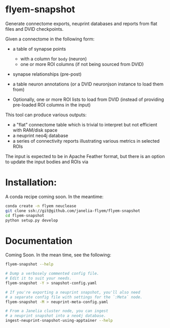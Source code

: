 # flyem-snapshot

Generate connectome exports, neuprint databases and reports from flat files and DVID checkpoints.

Given a connectome in the following form:

- a table of synapse points
   - with a column for `body` (neuron)
   - one or more ROI columns (if not being sourced from DVID)
- synapse relationships (pre-post)

- a table neuron annotations (or a DVID neuronjson instance to load them from)
- Optionally, one or more ROI lists to load from DVID (instead of providing pre-loaded ROI columns in the input)

This tool can produce various outputs:

- a "flat" connectome table which is trivial to interpret but not efficient with RAM/disk space
- a neuprint neo4j database
- a series of connectivity reports illustrating various metrics in selected ROIs

The input is expected to be in Apache Feather format, but there is an option to update the input bodies and ROIs via

# Installation:

A conda recipe coming soon.  In the meantime:

```bash
conda create -n flyem neuclease
git clone ssh://git@github.com/janelia-flyem/flyem-snapshot
cd flyem-snapshot
python setup.py develop
```

# Documentation

Coming Soon.  In the mean time, see the following:

```bash
flyem-snapshot --help

# Dump a verbosely commented config file.
# Edit it to suit your needs.
flyem-snapshot -Y > snapshot-config.yaml

# If you're exporting a neuprint snapshot, you'll also need
# a separate config file with settings for the `:Meta` node.
flyem-snapshot -M > neuprint-meta-config.yaml

# From a Janelia cluster node, you can ingest
# a neuprint snapshot into a neo4j database.
ingest-neuprint-snapshot-using-apptainer --help
```
